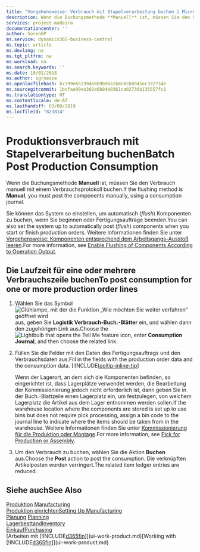 ```yaml
---
title: 'Vorgehensweise: Verbrauch mit Stapelverarbeitung buchen | Microsoft Docs'
description: Wenn die Buchungsmethode **Manuell** ist, müssen Sie den Verbrauch manuell mit einem Verbrauchsprotokoll buchen.
services: project-madeira
documentationcenter: ''
author: SorenGP
ms.service: dynamics365-business-central
ms.topic: article
ms.devlang: na
ms.tgt_pltfrm: na
ms.workload: na
ms.search.keywords: ''
ms.date: 10/01/2018
ms.author: sgroespe
ms.openlocfilehash: b7799e652394e8b9b96a168c0cb8945ec332734e
ms.sourcegitcommit: 1bcfaa99ea302e6b84b8361ca02730b135557fc1
ms.translationtype: HT
ms.contentlocale: de-AT
ms.lasthandoff: 03/08/2019
ms.locfileid: "823814"
---
```

# <a name="batch-post-production-consumption"></a><span data-ttu-id="a3b2d-103">Produktionsverbrauch mit Stapelverarbeitung buchen</span><span class="sxs-lookup"><span data-stu-id="a3b2d-103">Batch Post Production Consumption</span></span>
<span data-ttu-id="a3b2d-104">Wenn die Buchungsmethode **Manuell** ist, müssen Sie den Verbrauch manuell mit einem Verbrauchsprotokoll buchen.</span><span class="sxs-lookup"><span data-stu-id="a3b2d-104">If the flushing method is **Manual**, you must post the components manually, using a consumption journal.</span></span>

<span data-ttu-id="a3b2d-105">Sie können das System so einstellen, um automatisch (*flush*) Komponenten zu buchen, wenn Sie beginnen oder Fertigungsaufträge beenden.</span><span class="sxs-lookup"><span data-stu-id="a3b2d-105">You can also set the system up to automatically post (*flush*) components when you start or finish production orders.</span></span> <span data-ttu-id="a3b2d-106">Weitere Informationen finden Sie unter [Vorgehensweise: Komponenten entsprechend dem Arbeitsgangs-Ausstoß leeren](production-how-to-flush-components-according-to-operation-output.md).</span><span class="sxs-lookup"><span data-stu-id="a3b2d-106">For more information, see [Enable Flushing of Components According to Operation Output](production-how-to-flush-components-according-to-operation-output.md).</span></span>

## <a name="to-post-consumption-for-one-or-more-production-order-lines"></a><span data-ttu-id="a3b2d-107">Die Laufzeit für eine oder mehrere Verbrauchszeile buchen</span><span class="sxs-lookup"><span data-stu-id="a3b2d-107">To post consumption for one or more production order lines</span></span>  
1.  <span data-ttu-id="a3b2d-108">Wählen Sie das Symbol ![Glühlampe, mit der die Funktion „Wie möchten Sie weiter verfahren“ geöffnet wird](media/ui-search/search_small.png "Wie möchten Sie weiter verfahren?") aus, geben Sie **Logistik Verbrauch-Buch.-Blätter** ein, und wählen dann den zugehörigen Link aus.</span><span class="sxs-lookup"><span data-stu-id="a3b2d-108">Choose the ![Lightbulb that opens the Tell Me feature](media/ui-search/search_small.png "Tell me what you want to do") icon, enter **Consumption Journal**, and then choose the related link.</span></span>  
2.  <span data-ttu-id="a3b2d-109">Füllen Sie die Felder mit den Daten des Fertigungsauftrags und den Verbrauchsdaten aus.</span><span class="sxs-lookup"><span data-stu-id="a3b2d-109">Fill in the fields with the production order data and the consumption data.</span></span> [!INCLUDE[tooltip-inline-tip](includes/tooltip-inline-tip_md.md)]  

    <span data-ttu-id="a3b2d-110">Wenn der Lagerort, an dem sich die Komponenten befinden, so eingerichtet ist, dass Lagerplätze verwendet werden, die Bearbeitung der Kommissionierung jedoch nicht erforderlich ist, dann geben Sie in der Buch.-Blattzeile einen Lagerplatz ein, um festzulegen, von welchem Lagerplatz die Artikel aus dem Lager entnommen werden sollen.</span><span class="sxs-lookup"><span data-stu-id="a3b2d-110">If the warehouse location where the components are stored is set up to use bins but does not require pick processing, assign a bin code to the journal line to indicate where the items should be taken from in the warehouse.</span></span> <span data-ttu-id="a3b2d-111">Weitere Informationen finden Sie unter [Kommissionierung für die Produktion oder Montage](warehouse-how-to-pick-for-production.md).</span><span class="sxs-lookup"><span data-stu-id="a3b2d-111">For more information, see [Pick for Production or Assembly](warehouse-how-to-pick-for-production.md).</span></span>  
3.  <span data-ttu-id="a3b2d-112">Um den Verbrauch zu buchen, wählen Sie die Aktion **Buchen** aus.</span><span class="sxs-lookup"><span data-stu-id="a3b2d-112">Choose the **Post** action to post the consumption.</span></span> <span data-ttu-id="a3b2d-113">Die verknüpften Artikelposten werden verringert.</span><span class="sxs-lookup"><span data-stu-id="a3b2d-113">The related item ledger entries are reduced.</span></span>

## <a name="see-also"></a><span data-ttu-id="a3b2d-114">Siehe auch</span><span class="sxs-lookup"><span data-stu-id="a3b2d-114">See Also</span></span>  
<span data-ttu-id="a3b2d-115">[Produktion](production-manage-manufacturing.md)  </span><span class="sxs-lookup"><span data-stu-id="a3b2d-115">[Manufacturing](production-manage-manufacturing.md)  </span></span>  
[<span data-ttu-id="a3b2d-116">Produktion einrichten</span><span class="sxs-lookup"><span data-stu-id="a3b2d-116">Setting Up Manufacturing</span></span>](production-configure-production-processes.md)  
<span data-ttu-id="a3b2d-117">[Planung](production-planning.md)    </span><span class="sxs-lookup"><span data-stu-id="a3b2d-117">[Planning](production-planning.md)    </span></span>  
[<span data-ttu-id="a3b2d-118">Lagerbesttand</span><span class="sxs-lookup"><span data-stu-id="a3b2d-118">Inventory</span></span>](inventory-manage-inventory.md)  
[<span data-ttu-id="a3b2d-119">Einkauf</span><span class="sxs-lookup"><span data-stu-id="a3b2d-119">Purchasing</span></span>](purchasing-manage-purchasing.md)  
<span data-ttu-id="a3b2d-120">[Arbeiten mit [!INCLUDE[d365fin](includes/d365fin_md.md)]](ui-work-product.md)</span><span class="sxs-lookup"><span data-stu-id="a3b2d-120">[Working with [!INCLUDE[d365fin](includes/d365fin_md.md)]](ui-work-product.md)</span></span>
